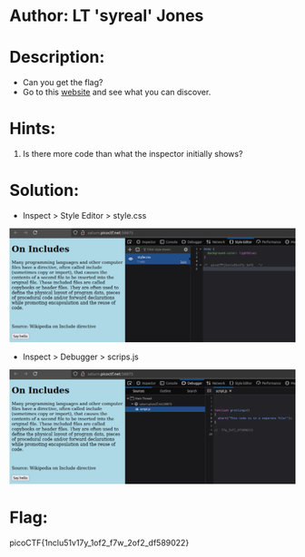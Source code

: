 # Author: LT 'syreal' Jones

# Description:
- Can you get the flag?
- Go to this [website](http://saturn.picoctf.net:58875/) and see what you can discover.

# Hints:
1. Is there more code than what the inspector initially shows?

# Solution:
- Inspect > Style Editor > style.css

![img](image-5.png)

- Inspect > Debugger > scrips.js

![img](image-6.png)

# Flag:
picoCTF{1nclu51v17y_1of2_f7w_2of2_df589022}